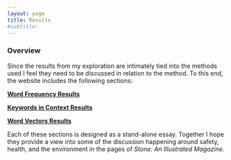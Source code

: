 ```yaml
---
layout: page
title: Results
#subtitle: 
---
```


### Overview

Since the results from my exploration are intimately tied into the methods used I feel they need to be discussed in relation to the method. To this end, the website includes the following sections:


**[Word Frequency Results](https://alsven.github.io/reswordfreq/)**

**[Keywords in Context Results](https://alsven.github.io/reskeywords/)**

**[Word Vectors Results](https://alsven.github.io/reswordvec/)**


Each of these sections is designed as a stand-alone essay. Together I hope they provide a view into some of the discussion happening around safety, health, and the environment in the pages of *Stone: An Illustrated Magazine.*